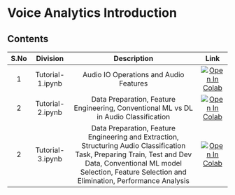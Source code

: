 # Voice Analytics Introduction

## Contents

| S.No |  Division                             | Description                                                          | Link           |
|:----:|    :------------:                        |     :--------------:                                                   |    :--------:        |
| 1    | Tutorial-1.ipynb   | Audio IO Operations and Audio Features |[![Open In Colab](https://colab.research.google.com/assets/colab-badge.svg)](https://colab.research.google.com/github/rbg-research/AI-Training/blob/main/voice-analytics/introduction/Tutorial-1.ipynb)|
| 2    | Tutorial-2.ipynb  | Data Preparation, Feature Engineering, Conventional ML vs DL in Audio Classification |[![Open In Colab](https://colab.research.google.com/assets/colab-badge.svg)](https://colab.research.google.com/github/rbg-research/AI-Training/blob/main/voice-analytics/introduction/Tutorial-2.ipynb)|
| 2    | Tutorial-3.ipynb  | Data Preparation, Feature Engineering and Extraction, Structuring Audio Classification Task, Preparing Train, Test and Dev Data, Conventional ML model Selection, Feature Selection and Elimination, Performance Analysis |[![Open In Colab](https://colab.research.google.com/assets/colab-badge.svg)](https://colab.research.google.com/github/rbg-research/AI-Training/blob/main/voice-analytics/introduction/Tutorial-3.ipynb)|

